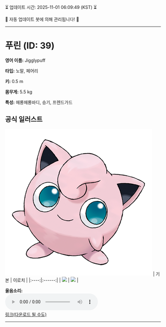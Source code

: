 
⏳ 업데이트 시간: 2025-11-01 06:09:49 (KST) ⏳

🤖 자동 업데이트 봇에 의해 관리됩니다! 🤖

---

# 푸린 (ID: 39)
**영어 이름:** Jigglypuff

**타입:** 노말, 페어리

**키:** 0.5 m

**몸무게:** 5.5 kg

**특성:** 헤롱헤롱바디, 승기, 프렌드가드

## 공식 일러스트
![](https://raw.githubusercontent.com/PokeAPI/sprites/master/sprites/pokemon/other/official-artwork/39.png)
| 기본 | 이로치 |
|:----:|:------:|
| <img src="http://play.pokemonshowdown.com/sprites/ani/jigglypuff.gif" width="200"> | <img src="http://play.pokemonshowdown.com/sprites/ani-shiny/jigglypuff.gif" width="200"> |

**울음소리:**<br><audio controls src="https://raw.githubusercontent.com/PokeAPI/cries/main/cries/pokemon/latest/39.ogg"></audio><br> [링크(다운로드 될 수도)](https://raw.githubusercontent.com/PokeAPI/cries/main/cries/pokemon/latest/39.ogg)


---
